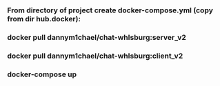 ### From directory of project create docker-compose.yml (copy from dir hub.docker):<br>

### docker pull dannym1chael/chat-whlsburg:server_v2<br>

### docker pull dannym1chael/chat-whlsburg:client_v2<br>

### docker-compose up
